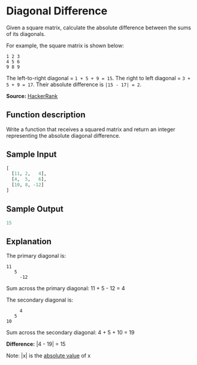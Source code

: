 # Diagonal Difference

Given a square matrix, calculate the absolute difference between the sums of its diagonals.

For example, the square matrix  is shown below:

```
1 2 3
4 5 6
9 8 9
```  

The left-to-right diagonal = ```1 + 5 + 9 = 15```. The right to left diagonal = ```3 + 5 + 9 = 17```. Their absolute difference is ```|15 - 17| = 2```.

**Source:** [HackerRank](https://www.hackerrank.com/challenges/diagonal-difference/problem)

## Function description

Write a function that receives a squared matrix and return an integer representing the absolute diagonal difference.


## Sample Input
```python
[
  [11, 2,   4],
  [4,  5,   6],
  [10, 8, -12]
]
```

## Sample Output
```python
15
```

## Explanation

The primary diagonal is:
```
11
   5
     -12
````

Sum across the primary diagonal: 11 + 5 - 12 = 4

The secondary diagonal is:
```
     4
   5
10
````

Sum across the secondary diagonal: 4 + 5 + 10 = 19 

**Difference:** |4 - 19| = 15

Note: |x| is the [absolute value](https://www.mathsisfun.com/numbers/absolute-value.html) of x